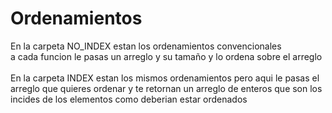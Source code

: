 # Ordenamientos
En la carpeta NO_INDEX estan los ordenamientos convencionales
<br>
a cada funcion le pasas un arreglo y su tamaño y lo ordena sobre el arreglo
<br><br>
En la carpeta INDEX estan los mismos ordenamientos pero aqui le pasas el arreglo que quieres ordenar y te retornan
un arreglo de enteros que son los incides de los elementos como deberian estar ordenados
